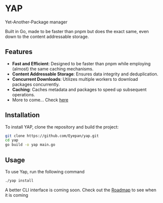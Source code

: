 # YAP

Yet-Another-Package manager

Built in Go, made to be faster than pnpm but does the exact same, even down to the content addressable storage.

## Features

-   **Fast and Efficient**: Designed to be faster than pnpm while employing (almost) the same caching mechanisms.
-   **Content Addressable Storage**: Ensures data integrity and deduplication.
-   **Concurrent Downloads**: Utilizes multiple workers to download packages concurrently.
-   **Caching**: Caches metadata and packages to speed up subsequent operations.
-   More to come... Check [here](/ROADMAP.md)

## Installation

To install YAP, clone the repository and build the project:

```sh
git clone https://github.com/Eyepan/yap.git
cd yap
go build -o yap main.go
```

## Usage

To use Yap, run the following command

```sh
./yap install
```

A better CLI interface is coming soon. Check out the [Roadmap](/ROADMAP.md) to see when it is coming
